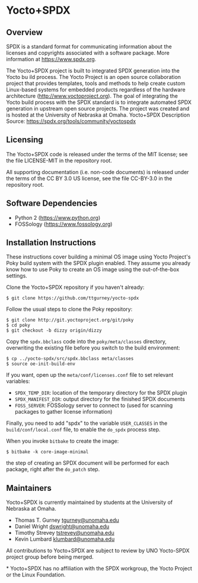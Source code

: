 Yocto+SPDX
==========


Overview
--------

SPDX is a standard format for communicating information about the licenses
and copyrights associated with a software package. More information at
https://www.spdx.org.

The Yocto+SPDX project is built to integrated SPDX generation into the Yocto bu
ild process. The Yocto Project is an open source collaboration project that
provides templates, tools and methods to help create custom Linux-based systems
for embedded products regardless of the hardware architecture
(http://www.yoctoproject.org). The goal of integrating the Yocto build process
with the SPDX standard is to integrate automated SPDX generation in upstream
open source projects. The project was created and is hosted at the University
of Nebraska at Omaha.  Yocto+SPDX Description Source:
https://spdx.org/tools/community/yoctospdx

 
Licensing
---------
The Yocto+SPDX code is released under the terms of the MIT license; see the
file LICENSE-MIT in the repository root.

All supporting documentation (i.e. non-code documents) is released under the
terms of the CC BY 3.0 US license, see the file CC-BY-3.0 in the repository
root.


Software Dependencies
---------------------
* Python 2 (https://www.python.org)
* FOSSology (https://www.fossology.org)


Installation Instructions
-------------------------

These instructions cover building a minimal OS image using Yocto Project's
Poky build system with the SPDX plugin enabled. They assume you already know
how to use Poky to create an OS image using the out-of-the-box settings.

Clone the Yocto+SPDX repository if you haven't already:

    $ git clone https://github.com/ttgurney/yocto-spdx

Follow the usual steps to clone the Poky repository:

    $ git clone http://git.yoctoproject.org/git/poky
    $ cd poky
    $ git checkout -b dizzy origin/dizzy

Copy the `spdx.bbclass` code into the `poky/meta/classes` directory,
overwriting the existing file before you switch to the build environment:

    $ cp ../yocto-spdx/src/spdx.bbclass meta/classes
    $ source oe-init-build-env

If you want, open up the `meta/conf/licenses.conf` file to set relevant
variables:

* `SPDX_TEMP_DIR`: location of the temporary directory for the SPDX plugin
* `SPDX_MANIFEST_DIR`: output directory for the finished SPDX documents
* `FOSS_SERVER`: FOSSology server to connect to (used for scanning packages
  to gather license information)

Finally, you need to add "spdx" to the variable `USER_CLASSES` in the
`build/conf/local.conf` file, to enable the `do_spdx` process step.

When you invoke `bitbake` to create the image:

    $ bitbake -k core-image-minimal

the step of creating an SPDX document will be performed for each package,
right after the `do_patch` step.

Maintainers
-----------
Yocto+SPDX is currently maintained by students at the University of Nebraska
at Omaha.

* Thomas T. Gurney <tgurney@unomaha.edu>
* Daniel Wright <dswright@unomaha.edu>
* Timothy Strevey <tstrevey@unomaha.edu>
* Kevin Lumbard <klumbard@unomaha.edu>

All contributions to Yocto+SPDX are subject to review by UNO Yocto-SPDX
project group before being merged.

\* Yocto+SPDX has no affiliation with the SPDX workgroup, the Yocto Project or
the Linux Foundation.
